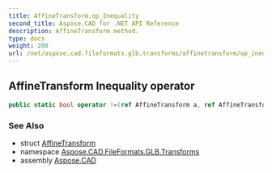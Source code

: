 ```yaml
---
title: AffineTransform.op_Inequality
second_title: Aspose.CAD for .NET API Reference
description: AffineTransform method. 
type: docs
weight: 280
url: /net/aspose.cad.fileformats.glb.transforms/affinetransform/op_inequality/
---
```

## AffineTransform Inequality operator

```csharp
public static bool operator !=(ref AffineTransform a, ref AffineTransform b)
```

### See Also

* struct [AffineTransform](../)
* namespace [Aspose.CAD.FileFormats.GLB.Transforms](../../affinetransform/)
* assembly [Aspose.CAD](../../../)


